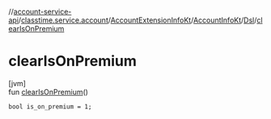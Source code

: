 //[account-service-api](../../../../../index.md)/[classtime.service.account](../../../index.md)/[AccountExtensionInfoKt](../../index.md)/[AccountInfoKt](../index.md)/[Dsl](index.md)/[clearIsOnPremium](clear-is-on-premium.md)

# clearIsOnPremium

[jvm]\
fun [clearIsOnPremium](clear-is-on-premium.md)()

<code>bool is_on_premium = 1;</code>
